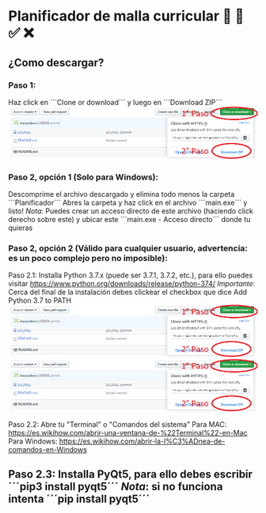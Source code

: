 # Planificador de malla curricular :page_with_curl: :school: :white_check_mark: :x:

## ¿Como descargar?

### Paso 1:
Haz click en ´´´Clone or download´´´ y luego en ´´´Download ZIP´´´
![](Download_manual_1.PNG "Paso 1")

### Paso 2, opción 1 (Solo para Windows):
Descomprime el archivo descargado y elimina todo menos la carpeta ´´´Planificador´´´
Abres la carpeta y haz click en el archivo ´´´main.exe´´´ y listo!
*Nota*: Puedes crear un acceso directo de este archivo (haciendo click derecho sobre este) y ubicar este ´´´main.exe - Acceso directo´´´ donde tu quieras

### Paso 2, opción 2 (Válido para cualquier usuario, advertencia: es un poco complejo pero no imposible):
Paso 2.1: Installa Python 3.7.x (puede ser 3.7.1, 3.7.2, etc.), para ello puedes visitar https://www.python.org/downloads/release/python-374/
*Importante*: Cerca del final de la instalación debes clickear el checkbox que dice Add Python 3.7 to PATH
![](Download_manual_1.PNG "Paso 2.1")
![](Download_manual_1.PNG "Paso 2.1")

Paso 2.2: Abre tu "Terminal" o "Comandos del sistema"
Para MAC: https://es.wikihow.com/abrir-una-ventana-de-%22Terminal%22-en-Mac
Para Windows: https://es.wikihow.com/abrir-la-l%C3%ADnea-de-comandos-en-Windows

Paso 2.3: Installa PyQt5, para ello debes escribir ´´´pip3 install pyqt5´´´
*Nota*: si no funciona intenta ´´´pip install pyqt5´´´
-------
